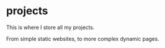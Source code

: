 # projects

This is where I store all my projects.

From simple static websites, to more complex dynamic pages.
